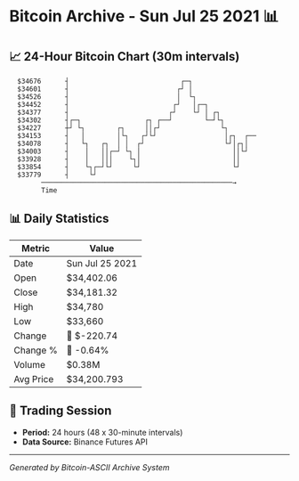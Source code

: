 # Bitcoin Archive - Sun Jul 25 2021 📊

## 📈 24-Hour Bitcoin Chart (30m intervals)

```
  $34676      ┤                            ┌─┐                 
  $34601      ┤                           ┌┘ │                 
  $34526      ┤                           │  └┐                
  $34452      ┤                          ┌┘   │┌─┐             
  $34377      ┤                         ┌┘    └┘ │ ┌┐          
  $34302      ┤┌─┐                ┌┐ ┌──┘        └─┘└┐         
  $34227      ┼┘ └┐        ┌┐     ││┌┘               └┐        
  $34153      ┤   │        │└┐   ┌┘└┘                 │┌┐  ┌── 
  $34078      ┤   └┐   ┌┐  │ │  ┌┘                    └┘│┌┐│   
  $34003      ┤    │   ││┌─┘ └┐ │                       ││└┘   
  $33928      ┤    │   │││    └┐│                       ││     
  $33854      ┤    └┐┌─┘└┘     └┘                       └┘     
  $33779      ┤     └┘                                         
        ────────────────────────────────────────────────→
        Time
```

## 📊 Daily Statistics

| Metric | Value |
|--------|-------|
| Date | Sun Jul 25 2021 |
| Open | $34,402.06 |
| Close | $34,181.32 |
| High | $34,780 |
| Low | $33,660 |
| Change | 🔴 $-220.74 |
| Change % | 🔴 -0.64% |
| Volume | $0.38M |
| Avg Price | $34,200.793 |

## 📅 Trading Session

- **Period:** 24 hours (48 x 30-minute intervals)
- **Data Source:** Binance Futures API

---
*Generated by Bitcoin-ASCII Archive System*
